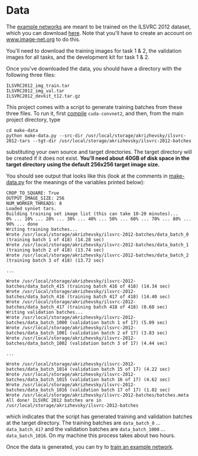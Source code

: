 # Data #

The [example networks](https://code.google.com/p/cuda-convnet2/source/browse/#git%2Flayers) are meant to be trained on the ILSVRC 2012 dataset, which you can download [here](http://www.image-net.org/download-images). Note that you'll have to create an account on www.image-net.org to do this.

You'll need to download the training images for task 1 & 2, the validation images for all tasks, and the development kit for task 1 & 2.

Once you've downloaded the data, you should have a directory with the following three files:

```
ILSVRC2012_img_train.tar
ILSVRC2012_img_val.tar
ILSVRC2012_devkit_t12.tar.gz
```

This project comes with a script to generate training batches from these three files. To run it, first [compile](Compiling.md) `cuda-convnet2`, and then, from the main project directory, type

```
cd make-data
python make-data.py --src-dir /usr/local/storage/akrizhevsky/ilsvrc-2012-tars --tgt-dir /usr/local/storage/akrizhevsky/ilsvrc-2012-batches
```

substituting your own source and target directories. The target directory will be created if it does not exist. **You'll need about 40GB of disk space in the target directory using the default 256x256 target image size.**

You should see output that looks like this (look at the comments in [make-data.py](https://code.google.com/p/cuda-convnet2/source/browse/make-data/make-data.py) for the meanings of the variables printed below):

```
CROP_TO_SQUARE: True
OUTPUT_IMAGE_SIZE: 256
NUM_WORKER_THREADS: 8
Loaded synset tars.
Building training set image list (this can take 10-20 minutes)...
0% ... 10% ... 20% ... 30% ... 40% ... 50% ... 60% ... 70% ... 80% ... 90% ... done
Writing training batches...
Wrote /usr/local/storage/akrizhevsky/ilsvrc-2012-batches/data_batch_0 (training batch 1 of 418) (14.28 sec)
Wrote /usr/local/storage/akrizhevsky/ilsvrc-2012-batches/data_batch_1 (training batch 2 of 418) (13.74 sec)
Wrote /usr/local/storage/akrizhevsky/ilsvrc-2012-batches/data_batch_2 (training batch 3 of 418) (13.72 sec)

...

Wrote /usr/local/storage/akrizhevsky/ilsvrc-2012-batches/data_batch_415 (training batch 416 of 418) (14.34 sec)
Wrote /usr/local/storage/akrizhevsky/ilsvrc-2012-batches/data_batch_416 (training batch 417 of 418) (14.40 sec)
Wrote /usr/local/storage/akrizhevsky/ilsvrc-2012-batches/data_batch_417 (training batch 418 of 418) (0.60 sec)
Writing validation batches...
Wrote /usr/local/storage/akrizhevsky/ilsvrc-2012-batches/data_batch_1000 (validation batch 1 of 17) (5.09 sec)
Wrote /usr/local/storage/akrizhevsky/ilsvrc-2012-batches/data_batch_1001 (validation batch 2 of 17) (3.83 sec)
Wrote /usr/local/storage/akrizhevsky/ilsvrc-2012-batches/data_batch_1002 (validation batch 3 of 17) (4.44 sec)

...

Wrote /usr/local/storage/akrizhevsky/ilsvrc-2012-batches/data_batch_1014 (validation batch 15 of 17) (4.22 sec)
Wrote /usr/local/storage/akrizhevsky/ilsvrc-2012-batches/data_batch_1015 (validation batch 16 of 17) (4.62 sec)
Wrote /usr/local/storage/akrizhevsky/ilsvrc-2012-batches/data_batch_1016 (validation batch 17 of 17) (1.02 sec)
Wrote /usr/local/storage/akrizhevsky/ilsvrc-2012-batches/batches.meta
All done! ILSVRC 2012 batches are in /usr/local/storage/akrizhevsky/ilsvrc-2012-batches
```

which indicates that the script has generated training and validation batches at the target directory. The training batches are `data_batch_0` ... `data_batch_417` and the validation batches are `data_batch_1000` ... `data_batch_1016`. On my machine this process takes about two hours.

Once the data is generated, you can try to [train an example network](TrainingExample.md).
